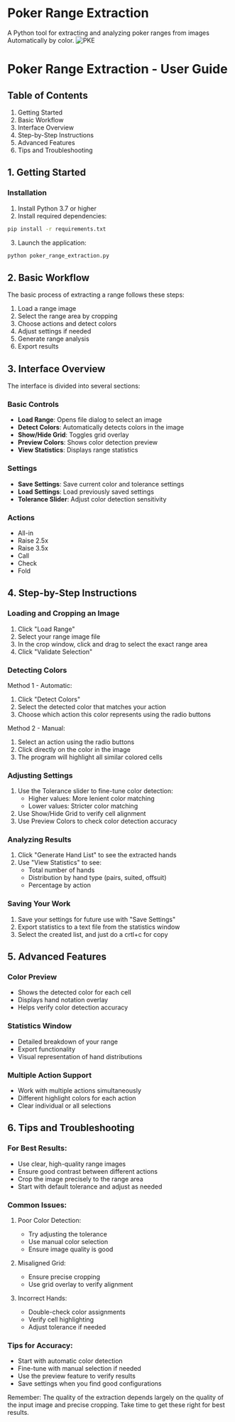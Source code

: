 # Poker Range Extraction

A Python tool for extracting and analyzing poker ranges from images Automatically by color.
![PKE](https://github.com/user-attachments/assets/94e56ca5-8dfa-46e9-bb79-7819bc10678c)
# Poker Range Extraction - User Guide

## Table of Contents
1. Getting Started
2. Basic Workflow
3. Interface Overview
4. Step-by-Step Instructions
5. Advanced Features
6. Tips and Troubleshooting

## 1. Getting Started

### Installation
1. Install Python 3.7 or higher
2. Install required dependencies:
```bash
pip install -r requirements.txt
```
3. Launch the application:
```bash
python poker_range_extraction.py
```

## 2. Basic Workflow

The basic process of extracting a range follows these steps:
1. Load a range image
2. Select the range area by cropping
3. Choose actions and detect colors
4. Adjust settings if needed
5. Generate range analysis
6. Export results

## 3. Interface Overview

The interface is divided into several sections:

### Basic Controls
- **Load Range**: Opens file dialog to select an image
- **Detect Colors**: Automatically detects colors in the image
- **Show/Hide Grid**: Toggles grid overlay
- **Preview Colors**: Shows color detection preview
- **View Statistics**: Displays range statistics

### Settings
- **Save Settings**: Save current color and tolerance settings
- **Load Settings**: Load previously saved settings
- **Tolerance Slider**: Adjust color detection sensitivity

### Actions
- All-in
- Raise 2.5x
- Raise 3.5x
- Call
- Check
- Fold

## 4. Step-by-Step Instructions

### Loading and Cropping an Image

1. Click "Load Range"
2. Select your range image file
3. In the crop window, click and drag to select the exact range area
4. Click "Validate Selection"

### Detecting Colors

Method 1 - Automatic:
1. Click "Detect Colors"
2. Select the detected color that matches your action
3. Choose which action this color represents using the radio buttons

Method 2 - Manual:
1. Select an action using the radio buttons
2. Click directly on the color in the image
3. The program will highlight all similar colored cells

### Adjusting Settings

1. Use the Tolerance slider to fine-tune color detection:
   - Higher values: More lenient color matching
   - Lower values: Stricter color matching
2. Use Show/Hide Grid to verify cell alignment
3. Use Preview Colors to check color detection accuracy

### Analyzing Results

1. Click "Generate Hand List" to see the extracted hands
2. Use "View Statistics" to see:
   - Total number of hands
   - Distribution by hand type (pairs, suited, offsuit)
   - Percentage by action

### Saving Your Work

1. Save your settings for future use with "Save Settings"
2. Export statistics to a text file from the statistics window
3. Select the created list, and just do a crtl+c for copy

## 5. Advanced Features

### Color Preview
- Shows the detected color for each cell
- Displays hand notation overlay
- Helps verify color detection accuracy

### Statistics Window
- Detailed breakdown of your range
- Export functionality
- Visual representation of hand distributions

### Multiple Action Support
- Work with multiple actions simultaneously
- Different highlight colors for each action
- Clear individual or all selections

## 6. Tips and Troubleshooting

### For Best Results:
- Use clear, high-quality range images
- Ensure good contrast between different actions
- Crop the image precisely to the range area
- Start with default tolerance and adjust as needed

### Common Issues:

1. Poor Color Detection:
   - Try adjusting the tolerance
   - Use manual color selection
   - Ensure image quality is good

2. Misaligned Grid:
   - Ensure precise cropping
   - Use grid overlay to verify alignment

3. Incorrect Hands:
   - Double-check color assignments
   - Verify cell highlighting
   - Adjust tolerance if needed

### Tips for Accuracy:
- Start with automatic color detection
- Fine-tune with manual selection if needed
- Use the preview feature to verify results
- Save settings when you find good configurations

Remember: The quality of the extraction depends largely on the quality of the input image and precise cropping. Take time to get these right for best results.
